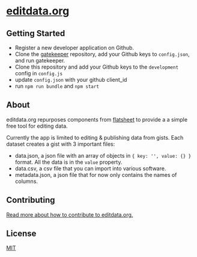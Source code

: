 # [editdata.org](http://editdata.org)

## Getting Started

* Register a new developer application on Github.
* Clone the [gatekeeper](https://github.com/prose/gatekeeper) repository, add your Github keys to `config.json`, and run gatekeeper.
* Clone this repository and add your Github keys to the `development` config in `config.js`
* update `config.json` with your github client_id
* run `npm run bundle` and `npm start`

## About
editdata.org repurposes components from [flatsheet](http://github.com/flatsheet/flatsheet) to provide a a simple free tool for editing data.

Currently the app is limited to editing & publishing data from gists. Each dataset creates a gist with 3 important files:

- data.json, a json file with an array of objects in `{ key: '', value: {} }` format. All the data is in the `value` property.
- data.csv, a csv file that you can import into various software.
- metadata.json, a json file that for now only contains the names of columns.

## Contributing

[Read more about how to contribute to editdata.org.](CONTRIBUTING.md)

## License
[MIT](LICENSE.md)
